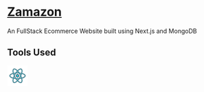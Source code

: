 # [Zamazon](https://zamazon-rho.vercel.app/)

An FullStack Ecommerce Website built using Next.js and MongoDB

## Tools Used

<img width="48" height="48" src="https://raw.githubusercontent.com/codeph-0bia/ecommerce-nextjs/main/images/icons/reactjs.png" alt="reactjs">
